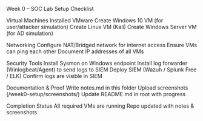 Week 0 – SOC Lab Setup Checklist

Virtual Machines
Installed VMware
Create Windows 10 VM (for user/attacker simulation)
Create Linux VM (Kali)
Create Windows Server VM (for AD simulation)

Networking
Configure NAT/Bridged network for internet access
Ensure VMs can ping each other
Document IP addresses of all VMs

Security Tools
Install Sysmon on Windows endpoint
Install log forwarder (Winlogbeat/Agent) to send logs to SIEM
Deploy SIEM (Wazuh / Splunk Free / ELK)
Confirm logs are visible in SIEM

Documentation & Proof
Write notes.md in this folder
Upload screenshots (/week0-setup/screenshots/)
Update README.md in root with progress


Completion Status
All required VMs are running
Repo updated with notes & screenshots
